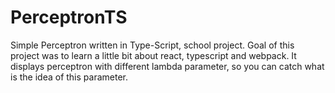 # PerceptronTS

Simple Perceptron written in Type-Script, school project. Goal of this project was to learn a little bit about react, typescript and webpack.
It displays perceptron with different lambda parameter, so you can catch what is the idea of this parameter.
